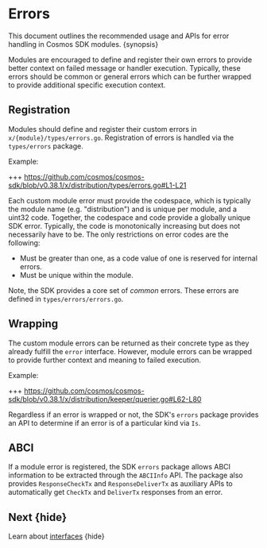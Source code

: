 <!--
order: 13
-->

# Errors

This document outlines the recommended usage and APIs for error handling in Cosmos SDK modules. {synopsis}

Modules are encouraged to define and register their own errors to provide better
context on failed message or handler execution. Typically, these errors should be
common or general errors which can be further wrapped to provide additional specific
execution context.

## Registration

Modules should define and register their custom errors in `x/{module}/types/errors.go`. Registration
of errors is handled via the `types/errors` package.

Example:

+++ https://github.com/cosmos/cosmos-sdk/blob/v0.38.1/x/distribution/types/errors.go#L1-L21

Each custom module error must provide the codespace, which is typically the module name
(e.g. "distribution") and is unique per module, and a uint32 code. Together, the codespace and code
provide a globally unique SDK error. Typically, the code is monotonically increasing but does not
necessarily have to be. The only restrictions on error codes are the following:

* Must be greater than one, as a code value of one is reserved for internal errors.
* Must be unique within the module.

Note, the SDK provides a core set of *common* errors. These errors are defined in `types/errors/errors.go`.

## Wrapping

The custom module errors can be returned as their concrete type as they already fulfill the `error`
interface. However, module errors can be wrapped to provide further context and meaning to failed
execution.

Example:

+++ https://github.com/cosmos/cosmos-sdk/blob/v0.38.1/x/distribution/keeper/querier.go#L62-L80

Regardless if an error is wrapped or not, the SDK's `errors` package provides an API to determine if
an error is of a particular kind via `Is`.

## ABCI

If a module error is registered, the SDK `errors` package allows ABCI information to be extracted
through the `ABCIInfo` API. The package also provides `ResponseCheckTx` and `ResponseDeliverTx` as
auxiliary APIs to automatically get `CheckTx` and `DeliverTx` responses from an error.

## Next {hide}

Learn about [interfaces](../interfaces/interfaces-intro.md) {hide}
